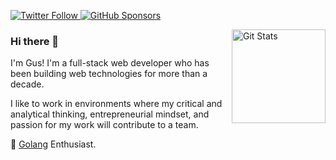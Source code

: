 <p>
  <a href="https://twitter.com/gocanto">
    <img alt="Twitter Follow" src="https://img.shields.io/twitter/follow/gocanto?style=for-the-badge">
  </a>

  <a href="https://github.com/sponsors/gocanto">
    <img alt="GitHub Sponsors" src="https://img.shields.io/static/v1?label=Sponsor&message=%E2%9D%A4&logo=GitHub&style=for-the-badge">
  </a>
</p>

<a href="https://github.com/gocanto"><img alt="Git Stats" src="https://github-readme-stats.vercel.app/api?username=gocanto&show_icons=true" align="right" height="150" /></a>


### Hi there 👋

I'm Gus! I'm a full-stack web developer who has been building web technologies for more than a decade.

I like to work in environments where my critical and analytical thinking, entrepreneurial mindset, and passion for my work will contribute to a team.

:runner: [Golang](https://github.com/voyago) Enthusiast.
